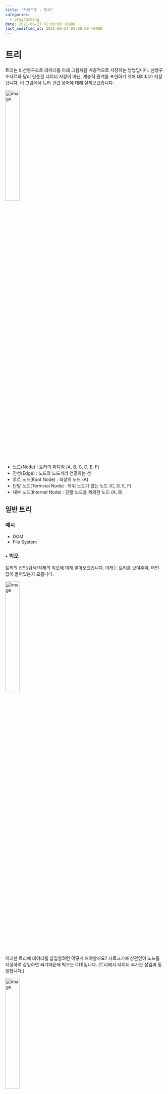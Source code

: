 ```yaml
---
title: "자료구조 - 트리"
categories:
  - programming
date: 2021-06-27 01:00:00 +0900
last_modified_at: 2021-06-27 01:00:00 +0900
---
```


# 트리
트리는 비선형구조로 데이터를 아래 그림처럼 계층적으로 저장하는 방법입니다. 선형구조자료와 달리 단순한 데이터 저장이 아닌, 계층적 관계를 표현하기 위해 데이터가 저장됩니다. 이 그림에서 트리 관련 용어에 대해 살펴보겠습니다.

<img src="/assets/images/tree1.png" alt="image" width="30%">

- 노드(Node) : 트리의 마디점 (A, B, C, D, E, F)
- 간선(Edge) : 노드와 노드끼리 연결하는 선
- 루트 노드(Root Node) : 최상위 노드 (A)
- 단말 노드(Terminal Node) : 하위 노드가 없는 노드 (C, D, E, F)
- 내부 노드(Internal Node) : 단말 노드를 제외한 노드 (A, B)

## 일반 트리

### 예시

- DOM
- File System

### • 빅오
트리의  삽입/탐색/삭제의 빅오에 대해 알아보겠습니다. 아래는 트리를 보여주며, 어떤 값이 들어있는지 모릅니다.

<img src="/assets/images/tree2.png" alt="image" width="30%">

이러한 트리에 데이터를 삽입할려면 어떻게 해야할까요? 자료크기에 상관없이 노드를 지정하여 삽입하면 되기때문에 빅오는 O(1)입니다. (트리에서 데이터 추가는 삽입과 동일합니다.)

<img src="/assets/images/tree3.png" alt="image" width="30%">


데이터를 찾을 때, 루트노드부터 탐색해야 되기 때문에 빅오는 O(n)이 됩니다.

<img src="/assets/images/tree4.png" alt="image" width="25%">

데이터 삭제를 위해, 데이터가 담긴 노드를 찾은 후 삭제해야 되기 떄문에 빅오는 O(n)이 됩니다.

<img src="/assets/images/tree5.png" alt="image" width="30%">

### • 일반 트리 코드
\- 트리는 value, children 속성과 add, remove, contain 메소드를 가집니다.
\- children 또한 트리입니다.

```js
//JavaScript
function Tree (value) {
  const tree = {};
  tree.value = value;
  tree.children = [];

  tree.addChild = function (value) {
    tree.children.push(Tree(value));
  }

  tree.contain = function (target) {
    if (target === this.value) {
      return true;
    }

    for (let i = 0; i < this.children.length; i++) {
      if (this.children[i].contain(target)) {
        return true;
      }
    }

    return false;
  }

  tree.bfs = function () {
    const search = [];
    const queue = [];
    queue.push(tree);

    while(queue.length) {
      const currentNode = queue.shift();

      queue.push(.currentNode.children);
      search.push(currentNode.value);
    }

    return search;
  }

  tree.dfs = function () {
    const search = [];
    const stack = [];
    stack.push(tree);

    while(stack.length) {
      const currentNode = stack.shift();

      stack.unshift(.currentNode.children);
      search.push(currentNode.value);
    }

    return search;
  }

  return tree;
}
```

## 이진 트리 (Binary Tree)
두개 이하의 자식노드를 가지고 있는 트리를 이진트리로 정의합니다. 아래 그림은 이진트리를 보여줍니다. 특별히 모든 레벨(계층 깊이)이 노드로 가득 차있는 트리를 포화 이진 트리(Full Binary Tree)라 부르며, 모든 노드가 두개의 자식 노드를 가지고 있는 트리를 완전 이진 트리(Complete Binary Tree)라 부릅니다.

<img src="/assets/images/tree6.png" alt="image" width="30%">
<img src="/assets/images/tree7.png" alt="image" width="30%">

### • 이진 트리 순회
\- 전위 순회 : 루트 노드를 먼저 순회합니다. (루트 노드 → 왼쪽 노드 → 오른쪽 노드)
\- 중위 순회 : 루트 노드를 중간에 순회합니다. (왼쪽 노드 → 루투 노드 → 오른쪽 노드)
\- 후위 순회 : 루트 노드를 마지막에 순회합니다. (왼쪽 노드 → 오른쪽 노드 → 루트 노드)

### • 빅오
이진트리의 삽입/탐색/삭제의 빅오는 일반트리와 동일합니다.

### • 이진 트리 코드
- 트리는 value, left, right 속성과 addChild, contain, remove 메소드를 가집니다.
- left / value 또한 이진트리입니다.

```js
//JavaScript
function BinaryTree (value) {
  const binaryTree = {};

  binaryTree.value = value;
  binaryTree.left = null;
  binaryTree.right = null;
  
  binaryTree.addChild = function () {};
  binaryTree.contain = function () {};
  binaryTree.remove = function () {};
  
  return binaryTree;
}
```

## 이진 탐색 트리 (Binary Search Tree)
탐색을 위해, 특정 조건을 가지고 이진 트리를 만든 것을 이진 탐색 트리라 합니다. 이진 탐색 트리는 아래와 같은 특징이 있습니다.  
\- 노드 값은 유일합니다.  
\- 왼쪽 노드는 부모노드보다 작습니다.  
\- 오른쪽 노드는 부모노드보다 큽니다.

### • 예시
\- Searching in an ordered data

### • 빅오
이진 탐색 트리의 삽입/탐색/삭제의 빅오는 균형트리에서 log(n), 불균형트리에서 n입니다.

## AVL 트리
[AVL 트리]((https://ko.wikipedia.org/wiki/AVL_%ED%8A%B8%EB%A6%AC))는 스스로 균형을 잡는 이진탐색트리입니다. 발명자인 아델손 벨스키(Georgy **A**delson-**V**elsky)와 에브게니 란디스(Evgenil **L**andis)의 이름을 따왔으며, 이진탐색트리에서 왼쪽과 오른쪽의 높이차가 1보다 커지면, 노드들을 재구성(회전)하여 양쪽 높이의 균형을 잡습니다. 이를 통해 이진탐색트리를 균형트리로 만들 수 있습니다.

### 빅오

AVL트리는 균형트리이기 때문에, 삽입/탐색/삭제의 빅오는 log(n)입니다.

## Red Black Tree

[Red/Black Tree](https://www.cs.usfca.edu/~galles/visualization/RedBlack.html)

## 참고 자료
- [AVL Tree #1](https://m.blog.naver.com/PostView.nhn?blogId=dhdh6190&logNo=221062784111&proxyReferer=https:%2F%2Fwww.google.com%2F)

- [AVL Tree #2](https://www.cs.usfca.edu/~galles/visualization/AVLtree.html)

- [nlong](https://hackernoon.com/what-does-the-time-complexity-o-log-n-actually-mean-45f94bb5bfbf)